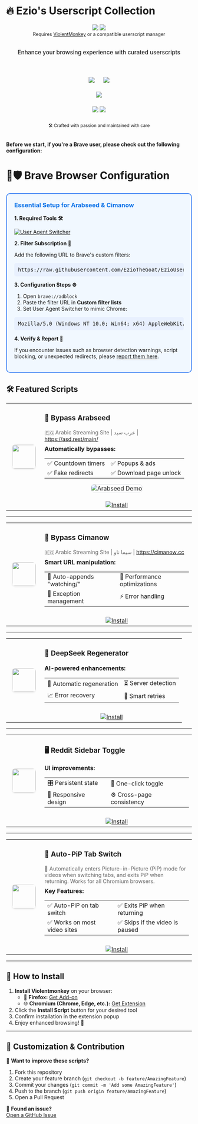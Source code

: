 # 🔥 Ezio's Userscript Collection

<div align="center">
  <img src="https://img.shields.io/badge/Supports-Chrome-4285F4?logo=google-chrome&logoColor=white&style=for-the-badge">
  <img src="https://img.shields.io/badge/Supports-Firefox-FF7139?logo=firefox-browser&logoColor=white&style=for-the-badge">
  <br>
  <sub style="font-size: 0.9em;">Requires <a href="https://violentmonkey.github.io/">ViolentMonkey</a> or a compatible userscript manager</sub>
</div>

<br>

<!-- ===================================== HEADER / INFO ====================================== -->
<div align="center">
  <!--<hr style="width: 80%; border: 1px solid #30363d; margin: 2rem auto; box-shadow: 0 2px 4px rgba(0,0,0,0.1)">-->
  <p style="font-size: 1.1em; font-weight: 500;">Enhance your browsing experience with curated userscripts</p>
</div>
<!-- ==================================== END HEADER / INFO =================================== -->

<br>

<!-- ===================================== FOOTER ====================================== -->
<div align="center">
  <div style="display: flex; gap: 1.5rem; justify-content: center; align-items: center; margin: 1.5rem 0;">
    <a href="https://github.com/EzioTheGoat">
      <img src="https://img.shields.io/badge/MAINTAINED%20BY-EZIO%20AUDITORE-181717?style=for-the-badge&logo=github">
    </a>
    <img src="https://img.shields.io/badge/BUILT%20WITH-❤️%20%26%20☕-FF006E?style=for-the-badge&logo=heart&logoColor=white&labelColor=6F4E37">
  </div>

  <div style="display: flex; gap: 1.5rem; justify-content: center; margin-bottom: 1.5rem;">
    <a href="https://ko-fi.com/ezio_auditore">
      <img src="https://img.shields.io/badge/SUPPORT%20THIS%20PROJECT-00B9FE?style=for-the-badge&logo=kofi&logoColor=white">
    </a>
  </div>

  <div style="margin-top: 1rem;">
    <img src="https://img.shields.io/badge/LICENSE-MIT-97CA00?style=for-the-badge&logo=open-source-initiative">
    <img src="https://img.shields.io/badge/STATUS-ACTIVE%20DEVELOPMENT-6CC644?style=for-the-badge">
  </div>

  <div style="margin-top: 1.5rem;">
    <sub style="font-size: 0.85em;">🛠️ Crafted with passion and maintained with care</sub>
  </div>
</div>
<!-- ==================================== END FOOTER =================================== -->


<br>

**Before we start, if you're a Brave user, please check out the following configuration:**

# 🦁🛡️ Brave Browser Configuration

<div style="border: 2px solid #4285F4; border-radius: 10px; padding: 20px; background-color: #f1f8ff; margin: 20px 0;">

<h3 style="margin-top: 0; color: #0b72e8;">Essential Setup for Arabseed & Cimanow</h3>

**1. Required Tools 🛠️**

[![User Agent Switcher](https://img.shields.io/badge/Install_UA_Switcher-4285F4?style=flat-square&logo=brave&logoColor=white)](https://chromewebstore.google.com/detail/user-agent-switcher-and-m/bhchdcejhohfmigjafbampogmaanbfkg)

**2. Filter Subscription 🔗**

Add the following URL to Brave's custom filters:

<pre style="background: #e8f0fe; padding: 10px; border-radius: 5px; overflow-x: auto;">https://raw.githubusercontent.com/EzioTheGoat/EzioUserscripts/main/filters/custom-filters-brave.txt</pre>

**3. Configuration Steps ⚙️**

1. Open <code>brave://adblock</code>
2. Paste the filter URL in **Custom filter lists**
3. Set User Agent Switcher to mimic Chrome:

<pre style="background: #e8f0fe; padding: 10px; border-radius: 5px; overflow-x: auto;">Mozilla/5.0 (Windows NT 10.0; Win64; x64) AppleWebKit/537.36 (KHTML, like Gecko) Chrome/120.0.0.0 Safari/537.36</pre>

**4. Verify & Report 📝**

If you encounter issues such as browser detection warnings, script blocking, or unexpected redirects, please [report them here](https://github.com/EzioTheGoat/EzioUserscripts/issues/new?template=blocked-site.md).

</div>


## 🛠 Featured Scripts

<table>
  <tr>
    <td width="80" align="center">
      <img src="https://i.imgur.com/purcqbc.png" width="64" style="border-radius: 8px; box-shadow: 0 2px 4px rgba(0,0,0,0.1);">
    </td>
    <td>
      <h3>🔗 Bypass Arabseed</h3>
      <p style="margin: 8px 0; font-size: 0.9em; color: #666;">
        🇪🇬 Arabic Streaming Site | عرب سيد | 
        <a href="https://asd.rest/main/" target="_blank">https://asd.rest/main/</a>
      </p>
      <strong>Automatically bypasses:</strong><br>
      <table>
        <tr>
          <td>✅ Countdown timers</td>
          <td>✅ Popups & ads</td>
        </tr>
        <tr>
          <td>✅ Fake redirects</td>
          <td>✅ Download page unlock</td>
        </tr>
      </table>
      
  <!-- Professional GIF Demo Section -->
  <div align="center" style="margin: 12px 0;">
        <img src="https://i.imgur.com/fdcEMhn.gif" alt="Arabseed Demo" style="max-width: 100%; border: 1px solid #e1e4e8; border-radius: 8px;">
  </div>
      
  <div align="center">
        <a href="https://raw.githubusercontent.com/EzioTheGoat/EzioUserscripts/refs/heads/main/bypass-arabseed.user.js">
          <img src="https://img.shields.io/badge/INSTALL_SCRIPT-00B894?style=for-the-badge&logo=open-source-initiative&logoColor=white" alt="Install" style="margin-top: 12px;">
        </a>
      </div>
    </td>
  </tr>
</table>


---

<table>
  <tr>
    <td width="80" align="center">
      <img src="https://i.imgur.com/blh1X07.png" width="64" style="border-radius: 8px; box-shadow: 0 2px 4px rgba(0,0,0,0.1)">
    </td>
    <td>
      <h3>🎥 Bypass Cimanow</h3>
      <p style="margin: 8px 0; font-size: 0.9em; color: #666;">
        🇪🇬 Arabic Streaming Site | سيما ناو | 
        <a href="https://cimanow.cc" target="_blank">https://cimanow.cc</a>
      </p>
      <strong>Smart URL manipulation:</strong><br>
      <table>
        <tr>
          <td>🔗 Auto-appends "watching/"</td>
          <td>🚀 Performance optimizations</td>
        </tr>
        <tr>
          <td>📛 Exception management</td>
          <td>⚡ Error handling</td>
        </tr>
      </table>
      <div align="center">
        <a href="https://raw.githubusercontent.com/EzioTheGoat/EzioUserscripts/refs/heads/main/bypass-cimanow.user.js">
          <img src="https://img.shields.io/badge/INSTALL_SCRIPT-00B894?style=for-the-badge&logo=open-source-initiative&logoColor=white" alt="Install" style="margin-top: 12px">
        </a>
      </div>
    </td>
  </tr>
</table>

---

<table>
  <tr>
    <td width="80" align="center">
      <img src="https://i.imgur.com/3RqMFdM.png" width="64" style="border-radius: 8px; box-shadow: 0 2px 4px rgba(0,0,0,0.1)">
    </td>
    <td>
      <h3>🤖 DeepSeek Regenerator</h3>
      <strong>AI-powered enhancements:</strong><br>
      <table>
        <tr>
          <td>🔄 Automatic regeneration</td>
          <td>⏳ Server detection</td>
        </tr>
        <tr>
          <td>📈 Error recovery</td>
          <td>🤖 Smart retries</td>
        </tr>
      </table>
      <div align="center">
        <a href="https://raw.githubusercontent.com/EzioTheGoat/EzioUserscripts/refs/heads/main/DeepSeek-regenerate.user.js">
          <img src="https://img.shields.io/badge/INSTALL_SCRIPT-00B894?style=for-the-badge&logo=open-source-initiative&logoColor=white" alt="Install" style="margin-top: 12px">
        </a>
      </div>
    </td>
  </tr>
</table>

---

<table>
  <tr>
    <td width="80" align="center">
      <img src="https://www.redditstatic.com/desktop2x/img/favicon/android-icon-192x192.png" width="64" style="border-radius: 8px; box-shadow: 0 2px 4px rgba(0,0,0,0.1)">
    </td>
    <td>
      <h3>🖥 Reddit Sidebar Toggle</h3>
      <strong>UI improvements:</strong><br>
      <table>
        <tr>
          <td>🎛 Persistent state</td>
          <td>🔄 One-click toggle</td>
        </tr>
        <tr>
          <td>📱 Responsive design</td>
          <td>⚙️ Cross-page consistency</td>
        </tr>
      </table>
      <div align="center">
        <a href="https://raw.githubusercontent.com/EzioTheGoat/EzioUserscripts/refs/heads/main/Reddit-Sidebar-Toggle.user.js">
          <img src="https://img.shields.io/badge/INSTALL_SCRIPT-00B894?style=for-the-badge&logo=open-source-initiative&logoColor=white" alt="Install" style="margin-top: 12px">
        </a>
      </div>
    </td>
  </tr>
</table>

---

<table>
  <tr>
    <td width="80" align="center">
      <img src="https://img.icons8.com/ios-filled/64/000000/picture-in-picture.png" width="64" style="border-radius: 8px; box-shadow: 0 2px 4px rgba(0,0,0,0.1)">
    </td>
    <td>
      <h3>🎥 Auto-PiP Tab Switch</h3>
      <p style="margin: 8px 0; font-size: 0.9em; color: #666;">
        🔄 Automatically enters Picture-in-Picture (PiP) mode for videos when switching tabs, and exits PiP when returning. Works for all Chromium browsers.
      </p>
      <strong>Key Features:</strong><br>
      <table>
        <tr>
          <td>✅ Auto-PiP on tab switch</td>
          <td>✅ Exits PiP when returning</td>
        </tr>
        <tr>
          <td>✅ Works on most video sites</td>
          <td>✅ Skips if the video is paused</td>
        </tr>
      </table>
      <div align="center">
        <a href="https://raw.githubusercontent.com/EzioTheGoat/EzioUserscripts/refs/heads/main/Auto-PiP-Tab-Switch.user.js">
          <img src="https://img.shields.io/badge/INSTALL_SCRIPT-00B894?style=for-the-badge&logo=open-source-initiative&logoColor=white" alt="Install" style="margin-top: 12px">
        </a>
      </div>
    </td>
  </tr>
</table>

---

## 🔧 How to Install

1. **Install Violentmonkey** on your browser:
   - 🦊 **Firefox:** [Get Add-on](https://addons.mozilla.org/en-US/firefox/addon/violentmonkey/)
   - 🌐 **Chromium (Chrome, Edge, etc.):** [Get Extension](https://violentmonkey.github.io/get-it/)
2. Click the **Install Script** button for your desired tool
3. Confirm installation in the extension popup
4. Enjoy enhanced browsing! 🎉

---

## 🎨 Customization & Contribution

🔧 **Want to improve these scripts?**

1. Fork this repository
2. Create your feature branch (`git checkout -b feature/AmazingFeature`)
3. Commit your changes (`git commit -m 'Add some AmazingFeature'`)
4. Push to the branch (`git push origin feature/AmazingFeature`)
5. Open a Pull Request

🐞 **Found an issue?**  
[Open a GitHub Issue](https://github.com/EzioTheGoat/EzioUserscripts/issues)
